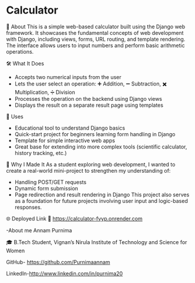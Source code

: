 # Calculator

 📝 About
This is a simple web-based calculator built using the Django web framework. It showcases the fundamental concepts of web development with Django, including views, forms, URL routing, and template rendering. The interface allows users to input numbers and perform basic arithmetic operations.

 🛠️ What It Does
* Accepts two numerical inputs from the user
* Lets the user select an operation:
  ➕ Addition, ➖ Subtraction, ✖️ Multiplication, ➗ Division
* Processes the operation on the backend using Django views
* Displays the result on a separate result page using templates

 📌 Uses
* Educational tool to understand Django basics
* Quick-start project for beginners learning form handling in Django
* Template for simple interactive web apps
* Great base for extending into more complex tools (scientific calculator, history tracking, etc.)

🎯 Why I Made It
As a student exploring web development, I wanted to create a real-world mini-project to strengthen my understanding of:
* Handling POST/GET requests
* Dynamic form submission
* Page redirection and result rendering in Django
  This project also serves as a foundation for future projects involving user input and logic-based responses.


 🌐 Deployed Link
🔗 https://calculator-fvyp.onrender.com

-About me
Annam Purnima

🎓 B.Tech Student, Vignan’s Nirula Institute of Technology and Science for Women

GitHub- https://github.com/Purnimaannam

LinkedIn-http://www.linkedin.com/in/purnima20







